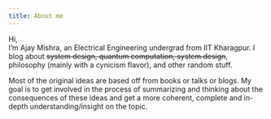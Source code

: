```yaml
---
title: About me
---
```

Hi,   
I’m Ajay Mishra, an Electrical Engineering undergrad from IIT Kharagpur. I blog about ~~system design, quantum computation, system design~~, philosophy (mainly with a cynicism flavor), and other random stuff.

Most of the original ideas are based off from books or talks or blogs. My goal is to get involved in the process of summarizing and thinking about the consequences of these ideas and get a more coherent, complete and in-depth understanding/insight on the topic.